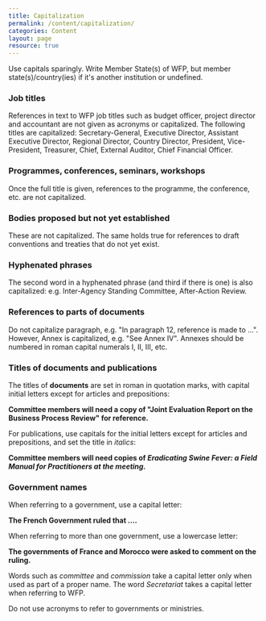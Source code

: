 ```yaml
---
title: Capitalization
permalink: /content/capitalization/
categories: Content
layout: page
resource: true
---
```


Use capitals sparingly. Write Member State(s) of WFP, but member state(s)/country(ies) if it's another institution or undefined.

### Job titles

References in text to WFP job titles such as budget officer, project director and accountant are not given as acronyms or capitalized. The following titles are capitalized: Secretary-General, Executive Director, Assistant Executive Director, Regional Director, Country Director, President, Vice-President, Treasurer, Chief, External Auditor, Chief Financial Officer.

### Programmes, conferences, seminars, workshops

Once the full title is given, references to the programme, the conference, etc. are not capitalized.

### Bodies proposed but not yet established

These are not capitalized. The same holds true for references to draft conventions and treaties that do not yet exist.


### Hyphenated phrases
The second word in a hyphenated phrase (and third if there is one) is also capitalized: e.g. Inter-Agency Standing Committee, After-Action Review.

### References to parts of documents
Do not capitalize paragraph, e.g. "In paragraph 12, reference is made to ...". However, Annex is capitalized, e.g. "See Annex IV". Annexes should be numbered in roman capital numerals I, II, III, etc.

### Titles of documents and publications
The titles of __documents__ are set in roman in quotation marks, with capital initial
letters except for articles and prepositions:

__Committee members will need a copy of "Joint Evaluation Report on the Business Process Review" for reference.__

For publications, use capitals for the initial letters except for articles and prepositions, and set the title in *italics*:

__Committee members will need copies of *Eradicating Swine Fever: a Field Manual for Practitioners at the meeting.*__

### Government names

When referring to a government, use a capital letter:

__The French Government ruled that ....__

When referring to more than one government, use a lowercase letter:

__The governments of France and Morocco were asked to comment on the ruling.__

Words such as *committee* and *commission* take a capital letter only when used as part of a proper name. The word *Secretariat* takes a capital letter when referring to WFP.

Do not use acronyms to refer to governments or ministries.
